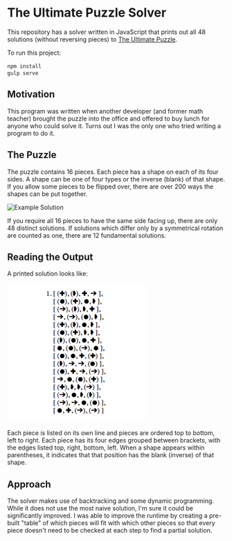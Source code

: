 # The Ultimate Puzzle Solver

This repository has a solver written in JavaScript that prints out all 48 solutions (without reversing pieces) to [The Ultimate Puzzle](http://theultimatepuzzle.com/HomePage.html).

To run this project:
```
npm install
gulp serve
```

## Motivation

This program was written when another developer (and former math teacher) brought the puzzle into the office and offered to buy lunch for anyone who could solve it. Turns out I was the only one who tried writing a program to do it.

## The Puzzle

The puzzle contains 16 pieces. Each piece has a shape on each of its four sides. A shape can be one of four types or the inverse (blank) of that shape. If you allow some pieces to be flipped over, there are over 200 ways the shapes can be put together.

![Example Solution](http://theultimatepuzzle.com/images/24582292.png)

If you require all 16 pieces to have the same side facing up, there are only 48 distinct solutions. If solutions which differ only by a symmetrical rotation are counted as one, there are 12 fundamental solutions.

## Reading the Output

A printed solution looks like:

![Solution](solution.png)

Each piece is listed on its own line and pieces are ordered top to bottom, left to right. Each piece has its four edges grouped between brackets, with the edges listed top, right, bottom, left. When a shape appears within parentheses, it indicates that that position has the blank (inverse) of that shape.

## Approach

The solver makes use of backtracking and some dynamic programming. While it does not use the most naive solution, I'm sure it could be significantly improved. I was able to improve the runtime by creating a pre-built "table" of which pieces will fit with which other pieces so that every piece doesn't need to be checked at each step to find a partial solution.